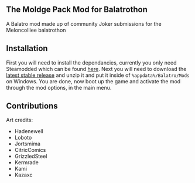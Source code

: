 ## The Moldge Pack Mod for Balatrothon
A Balatro mod made up of community Joker submissions for the Meloncolliee balatrothon

## Installation
First you will need to install the dependancies, currently you only need Steamodded which can be found [here](https://github.com/Steamodded/smods/wiki).
Next you will need to download the [latest stable release](https://github.com/kazaxc/MoldgePack/releases/tag/Release-0.1.0) and unzip it and put it inside of ```%appdata%/Balatro/Mods``` on Windows.
You are done, now boot up the game and activate the mod through the mod options, in the main menu.

## Contributions
Art credits:
 - Hadenewell
 - Loboto
 - Jortsmima
 - CitricComics
 - GrizzledSteel
 - Kermrade
 - Kami
 - Kazaxc
